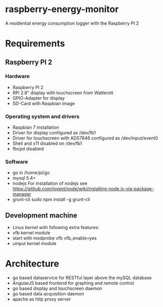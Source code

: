 # raspberry-energy-monitor
A residential energy consumption logger with the Raspberry PI 2

# Requirements

## Raspberry PI 2
### Hardware
 - Raspberry PI 2
 - RPi 2.8" display with touchscreen from Watterott
 - GPIO-Adapter for display
 - SD-Card with Raspbian image

### Operating system and drivers
 - Raspbian 7 installation
 - Driver for display configured as /dev/fb1
 - Driver for touchscreen with ADS7846 configured as /dev/input/event0
 - Shell and x11 disabled on /dev/fb1
 - fbcpd disabled
 
### Software
 - go in /home/pi/go
 - mysql 5.4+
 - nodejs
   For installation of nodejs see https://github.com/joyent/node/wiki/installing-node.js-via-package-manager
 - grunt-cli
   sudo npm install -g grunt-cli
 
## Development machine
 - Linux kernel with following extra features:
  - vfb kernel module 
   - start with modprobe vfb vfb_enable=yes
  - uinput kernel module

# Architecture

 - go based dataservice for RESTful layer above the mySQL database
 - AngularJS based frontend for graphing and remote control 
 - go based display and touchscreen daemon
 - go based data acquisition daemon
 - apache as http proxy server

